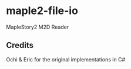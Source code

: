 # maple2-file-io

MapleStory2 M2D Reader

## Credits

Ochi & Eric for the original implementations in C#
